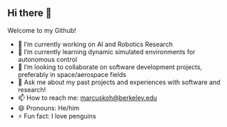 ## Hi there 👋

Welcome to my Github!

- 🔭 I’m currently working on AI and Robotics Research
- 🌱 I’m currently learning dynamic simulated environments for autonomous control
- 👯 I’m looking to collaborate on software development projects, preferably in space/aerospace fields
- 💬 Ask me about my past projects and experiences with software and research!
- 📫 How to reach me: marcuskoh@berkeley.edu
- 😄 Pronouns: He/him
- ⚡ Fun fact: I love penguins
